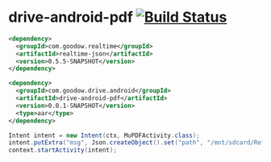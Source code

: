 drive-android-pdf [![Build Status](https://travis-ci.org/dingpengwei/drive-android-pdf.svg?branch=master)](https://travis-ci.org/dingpengwei/drive-android-pdf)
=================

```xml
<dependency>
  <groupId>com.goodow.realtime</groupId>
  <artifactId>realtime-json</artifactId>
  <version>0.5.5-SNAPSHOT</version>
</dependency>

<dependency>
  <groupId>com.goodow.drive.android</groupId>
  <artifactId>drive-android-pdf</artifactId>
  <version>0.0.1-SNAPSHOT</version>
  <type>aar</type>
</dependency>
```

```java
Intent intent = new Intent(ctx, MuPDFActivity.class);
intent.putExtra("msg", Json.createObject().set("path", "/mnt/sdcard/ReferenceCard.pdf").set("play", 1));
context.startActivity(intent);
```
